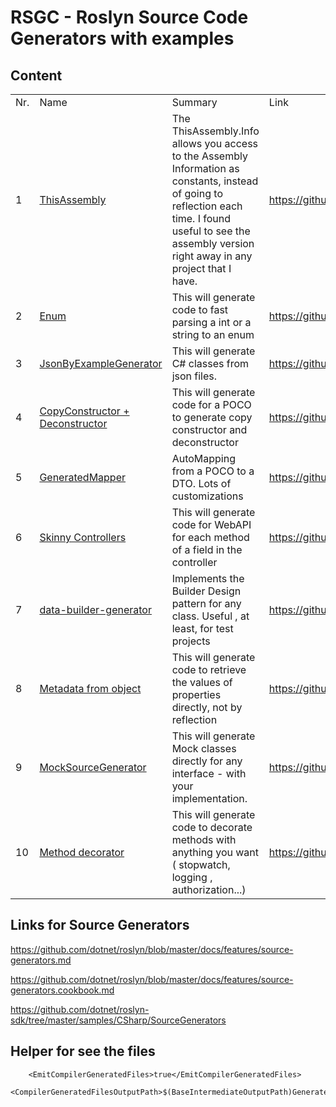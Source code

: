 # RSGC - Roslyn Source Code Generators with examples



## Content


<table>
<tr>
<td>Nr.</td><td>Name</td><td>Summary</td>
<td>Link</td>
</tr>

<tr>
<td>1</td>
<td>
<a href='https://github.com/ignatandrei/RSCG_Examples/tree/main/ApplicationVersion'>ThisAssembly</a>
</td>

<td>The ThisAssembly.Info allows you access to the Assembly Information as constants, instead of going to reflection each time. I found useful to see the assembly version right away in any project that I have.</td>

<td>
<a href='https://github.com/ignatandrei/RSCG_Examples/tree/main/ApplicationVersion'>
https://github.com/ignatandrei/RSCG_Examples/tree/main/ApplicationVersion
</a>
</td>

</tr>

<tr>
<td>2</td>
<td>
<a href='https://github.com/ignatandrei/RSCG_Examples/tree/main/Enum'>Enum</a>
</td>

<td>This will generate code to fast parsing a int or a string to an enum</td>

<td>
<a href='https://github.com/ignatandrei/RSCG_Examples/tree/main/Enum'>
https://github.com/ignatandrei/RSCG_Examples/tree/main/Enum
</a>
</td>

</tr>

<tr>
<td>3</td>
<td>
<a href='https://github.com/ignatandrei/RSCG_Examples/tree/main/JsonToClass'>JsonByExampleGenerator</a>
</td>

<td>This will generate C# classes from json files.</td>

<td>
<a href='https://github.com/ignatandrei/RSCG_Examples/tree/main/JsonToClass'>
https://github.com/ignatandrei/RSCG_Examples/tree/main/JsonToClass
</a>
</td>

</tr>

<tr>
<td>4</td>
<td>
<a href='https://github.com/ignatandrei/RSCG_Examples/tree/main/CopyConstructor'>CopyConstructor + Deconstructor</a>
</td>

<td>This will generate code for a POCO to generate copy constructor and deconstructor</td>

<td>
<a href='https://github.com/ignatandrei/RSCG_Examples/tree/main/CopyConstructor'>
https://github.com/ignatandrei/RSCG_Examples/tree/main/CopyConstructor
</a>
</td>

</tr>

<tr>
<td>5</td>
<td>
<a href='https://github.com/ignatandrei/RSCG_Examples/tree/main/DTOMapper'>GeneratedMapper</a>
</td>

<td>AutoMapping from a POCO to a DTO. Lots of customizations</td>

<td>
<a href='https://github.com/ignatandrei/RSCG_Examples/tree/main/DTOMapper'>
https://github.com/ignatandrei/RSCG_Examples/tree/main/DTOMapper
</a>
</td>

</tr>

<tr>
<td>6</td>
<td>
<a href='https://github.com/ignatandrei/RSCG_Examples/tree/main/SkinnyControllers'>Skinny Controllers</a>
</td>

<td>This will generate code for WebAPI for each method of a field in the controller</td>

<td>
<a href='https://github.com/ignatandrei/RSCG_Examples/tree/main/SkinnyControllers'>
https://github.com/ignatandrei/RSCG_Examples/tree/main/SkinnyControllers
</a>
</td>

</tr>

<tr>
<td>7</td>
<td>
<a href='https://github.com/ignatandrei/RSCG_Examples/tree/main/DP_Builder'>data-builder-generator</a>
</td>

<td>Implements the Builder Design pattern for any class. Useful , at least, for test projects </td>

<td>
<a href='https://github.com/ignatandrei/RSCG_Examples/tree/main/DP_Builder'>
https://github.com/ignatandrei/RSCG_Examples/tree/main/DP_Builder
</a>
</td>

</tr>

<tr>
<td>8</td>
<td>
<a href='https://github.com/ignatandrei/RSCG_Examples/tree/main/MetadataFromObject'>Metadata from object</a>
</td>

<td>This will generate code to retrieve the values of properties directly, not by reflection</td>

<td>
<a href='https://github.com/ignatandrei/RSCG_Examples/tree/main/MetadataFromObject'>
https://github.com/ignatandrei/RSCG_Examples/tree/main/MetadataFromObject
</a>
</td>

</tr>

<tr>
<td>9</td>
<td>
<a href='https://github.com/ignatandrei/RSCG_Examples/tree/main/DynamicMocking'>MockSourceGenerator</a>
</td>

<td>This will generate Mock classes directly for any interface - with your implementation.</td>

<td>
<a href='https://github.com/ignatandrei/RSCG_Examples/tree/main/DynamicMocking'>
https://github.com/ignatandrei/RSCG_Examples/tree/main/DynamicMocking
</a>
</td>

</tr>

<tr>
<td>10</td>
<td>
<a href='https://github.com/ignatandrei/RSCG_Examples/tree/main/MethodDecorator'>Method decorator</a>
</td>

<td>This will generate code to decorate methods with anything you want ( stopwatch, logging , authorization...)</td>

<td>
<a href='https://github.com/ignatandrei/RSCG_Examples/tree/main/MethodDecorator'>
https://github.com/ignatandrei/RSCG_Examples/tree/main/MethodDecorator
</a>
</td>

</tr>

</table>

## Links for Source Generators

https://github.com/dotnet/roslyn/blob/master/docs/features/source-generators.md

https://github.com/dotnet/roslyn/blob/master/docs/features/source-generators.cookbook.md

https://github.com/dotnet/roslyn-sdk/tree/master/samples/CSharp/SourceGenerators

## Helper for see the files

```   
    <EmitCompilerGeneratedFiles>true</EmitCompilerGeneratedFiles>
    <CompilerGeneratedFilesOutputPath>$(BaseIntermediateOutputPath)Generated</CompilerGeneratedFilesOutputPath>
```